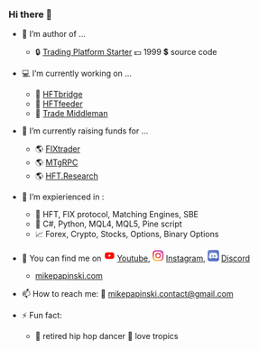 ### Hi there 👋

- :space_invader: I’m author of ...
  * :lock: [Trading Platform Starter](www.google.com) :dollar: 1999 :heavy_dollar_sign: source code

- :computer: I’m currently working on ...
  * :closed_lock_with_key: [HFTbridge](https://github.com/MikePapinski/HFTbridge)
  * :closed_lock_with_key: [HFTfeeder](https://github.com/MikePapinski/HFTbridge.Feeder)
  * :closed_lock_with_key: [Trade Middleman](https://github.com/MikePapinski/HFTbridge)

- 🌱 I’m currently raising funds for ...
  * :earth_americas: [FIXtrader](https://github.com/MikePapinski/FIXtrader)
  * :earth_americas: [MTgRPC](https://github.com/MikePapinski/mtgrpc)
  * :earth_americas: [HFT.Research](https://github.com/MikePapinski/HFT.Research)

- :muscle: I’m expierienced in : 
  * :pill: HFT, FIX protocol, Matching Engines, SBE 
  * :punch: C#, Python, MQL4, MQL5, Pine script
  * :chart_with_upwards_trend: Forex, Crypto, Stocks, Options, Binary Options
- 💬 You can find me on  <img src="youtube.png" height="20" width="20" > [Youtube](https://github.com/MikePapinski/HFTbridge), <img src="instagram.png" height="20" width="20" > [Instagram](https://github.com/MikePapinski/HFTbridge), <img src="discord.png" height="20" width="20" > [Discord](https://github.com/MikePapinski/HFTbridge)
  * [mikepapinski.com](https://mikepapinski.com)
- 📫 How to reach me: :email: mikepapinski.contact@gmail.com

- ⚡ Fun fact:
  * :musical_note: retired hip hop dancer :palm_tree: love tropics


<!--
**MikePapinski/MikePapinski** is a ✨ _special_ ✨ repository because its `README.md` (this file) appears on your GitHub profile.

-->
